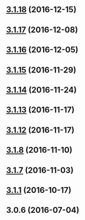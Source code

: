<a name="3.1.18"></a>
## [3.1.18](https://github.com/iuap-design/tinper-neoui-tree/compare/v3.1.17...v3.1.18) (2016-12-15)



<a name="3.1.17"></a>
## [3.1.17](https://github.com/iuap-design/tinper-neoui-tree/compare/v3.1.16...v3.1.17) (2016-12-08)



<a name="3.1.16"></a>
## [3.1.16](https://github.com/iuap-design/tinper-neoui-tree/compare/v3.1.15...v3.1.16) (2016-12-05)



<a name="3.1.15"></a>
## [3.1.15](https://github.com/iuap-design/tinper-neoui-tree/compare/v3.1.14...v3.1.15) (2016-11-29)



<a name="3.1.14"></a>
## [3.1.14](https://github.com/iuap-design/tinper-neoui-tree/compare/v3.1.13...v3.1.14) (2016-11-24)



<a name="3.1.13"></a>
## [3.1.13](https://github.com/iuap-design/tinper-neoui-tree/compare/v3.1.12...v3.1.13) (2016-11-17)



<a name="3.1.12"></a>
## [3.1.12](https://github.com/iuap-design/tinper-neoui-tree/compare/v3.1.9...v3.1.12) (2016-11-17)



<a name="3.1.8"></a>
## [3.1.8](https://github.com/iuap-design/tinper-neoui-tree/compare/v3.1.7...v3.1.8) (2016-11-10)



<a name="3.1.7"></a>
## [3.1.7](https://github.com/iuap-design/tinper-neoui-tree/compare/v3.1.1...v3.1.7) (2016-11-03)



<a name="3.1.1"></a>
## [3.1.1](https://github.com/iuap-design/tinper-neoui-tree/compare/v3.0.6...v3.1.1) (2016-10-17)



<a name="3.0.6"></a>
## 3.0.6 (2016-07-04)



